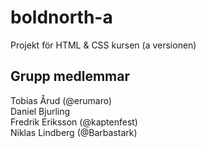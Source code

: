 # boldnorth-a
Projekt för HTML &amp; CSS kursen (a versionen)

## Grupp medlemmar
Tobias Årud (@erumaro)<br>
Daniel Bjurling<br>
Fredrik Eriksson (@kaptenfest)<br>
Niklas Lindberg (@Barbastark)
